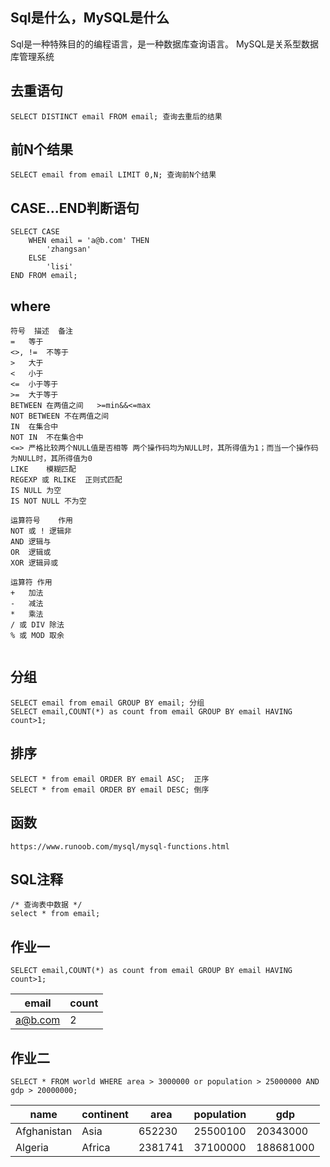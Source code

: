 ## Sql是什么，MySQL是什么
Sql是一种特殊目的的编程语言，是一种数据库查询语言。
MySQL是关系型数据库管理系统

## 去重语句
```
SELECT DISTINCT email FROM email; 查询去重后的结果
```
## 前N个结果
```
SELECT email from email LIMIT 0,N; 查询前N个结果
```
##  CASE...END判断语句
```
SELECT CASE 
	WHEN email = 'a@b.com' THEN
		'zhangsan'
	ELSE
		'lisi'
END FROM email;
```
## where
```
符号	描述	备注
=	等于	
<>, !=	不等于	
>	大于	
<	小于	
<=	小于等于	
>=	大于等于	
BETWEEN	在两值之间	>=min&&<=max
NOT BETWEEN	不在两值之间	
IN	在集合中	
NOT IN	不在集合中	
<=>	严格比较两个NULL值是否相等	两个操作码均为NULL时，其所得值为1；而当一个操作码为NULL时，其所得值为0
LIKE	模糊匹配	
REGEXP 或 RLIKE	正则式匹配	
IS NULL	为空	
IS NOT NULL	不为空	

运算符号	作用
NOT 或 !	逻辑非
AND	逻辑与
OR	逻辑或
XOR	逻辑异或

运算符	作用
+	加法
-	减法
*	乘法
/ 或 DIV	除法
% 或 MOD	取余


```


## 分组
```
SELECT email from email GROUP BY email; 分组
SELECT email,COUNT(*) as count from email GROUP BY email HAVING count>1;
```

## 排序
```
SELECT * from email ORDER BY email ASC;  正序
SELECT * from email ORDER BY email DESC; 倒序
```

## 函数
```
https://www.runoob.com/mysql/mysql-functions.html 
```

## SQL注释

```
/* 查询表中数据 */
select * from email;
```



## 作业一

```
SELECT email,COUNT(*) as count from email GROUP BY email HAVING count>1;

```

email | count 
---|---
a@b.com| 2

## 作业二
```
SELECT * FROM world WHERE area > 3000000 or population > 25000000 AND gdp > 20000000;
```

name | continent |area | population |gdp
---|---|---|---|---
Afghanistan	|Asia|	652230|	25500100|	20343000
Algeria|	Africa	|2381741|	37100000|	188681000